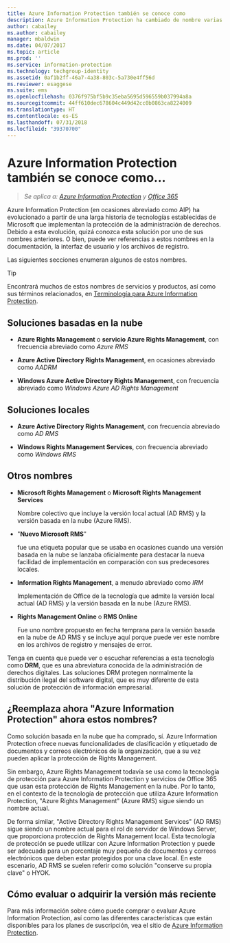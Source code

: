 ```yaml
---
title: Azure Information Protection también se conoce como
description: Azure Information Protection ha cambiado de nombre varias veces y es posible que lo conozca por su nombre anterior.
author: cabailey
ms.author: cabailey
manager: mbaldwin
ms.date: 04/07/2017
ms.topic: article
ms.prod: ''
ms.service: information-protection
ms.technology: techgroup-identity
ms.assetid: 0af1b2ff-46a7-4a38-803c-5a730e4ff56d
ms.reviewer: esaggese
ms.suite: ems
ms.openlocfilehash: 0376f975bf5b9c35eba5695d596559b037994a8a
ms.sourcegitcommit: 44ff610dec678604c449d42cc0b0863ca8224009
ms.translationtype: HT
ms.contentlocale: es-ES
ms.lasthandoff: 07/31/2018
ms.locfileid: "39370700"
---
```

# <a name="azure-information-protection---also-known-as-"></a>Azure Information Protection también se conoce como…

>*Se aplica a: [Azure Information Protection](https://azure.microsoft.com/pricing/details/information-protection) y [Office 365](http://download.microsoft.com/download/E/C/F/ECF42E71-4EC0-48FF-AA00-577AC14D5B5C/Azure_Information_Protection_licensing_datasheet_EN-US.pdf)*

Azure Information Protection (en ocasiones abreviado como AIP) ha evolucionado a partir de una larga historia de tecnologías establecidas de Microsoft que implementan la protección de la administración de derechos. Debido a esta evolución, quizá conozca esta solución por uno de sus nombres anteriores. O bien, puede ver referencias a estos nombres en la documentación, la interfaz de usuario y los archivos de registro. 

Las siguientes secciones enumeran algunos de estos nombres.

> [!TIP]
> Encontrará muchos de estos nombres de servicios y productos, así como sus términos relacionados, en [Terminología para Azure Information Protection](../get-started/terminology.md).

## <a name="cloud-based-solutions"></a>Soluciones basadas en la nube

- **Azure Rights Management** o **servicio Azure Rights Management**, con frecuencia abreviado como *Azure RMS*

- **Azure Active Directory Rights Management**, en ocasiones abreviado como *AADRM*

- **Windows Azure Active Directory Rights Management**, con frecuencia abreviado como *Windows Azure AD Rights Management*

## <a name="on-premises-solutions"></a>Soluciones locales

- **Azure Active Directory Rights Management**, con frecuencia abreviado como *AD RMS*

- **Windows Rights Management Services**, con frecuencia abreviado como *Windows RMS*

## <a name="other-names"></a>Otros nombres

- **Microsoft Rights Management** o **Microsoft Rights Management Services**
    
    Nombre colectivo que incluye la versión local actual (AD RMS) y la versión basada en la nube (Azure RMS).

- "**Nuevo Microsoft RMS**"
    
    fue una etiqueta popular que se usaba en ocasiones cuando una versión basada en la nube se lanzaba oficialmente para destacar la nueva facilidad de implementación en comparación con sus predecesores locales.

- **Information Rights Management**, a menudo abreviado como *IRM*
    
    Implementación de Office de la tecnología que admite la versión local actual (AD RMS) y la versión basada en la nube (Azure RMS). 

- **Rights Management Online** o **RMS Online**
    
    Fue uno nombre propuesto en fecha temprana para la versión basada en la nube de AD RMS y se incluye aquí porque puede ver este nombre en los archivos de registro y mensajes de error.

Tenga en cuenta que puede ver o escuchar referencias a esta tecnología como **DRM**, que es una abreviatura conocida de la administración de derechos digitales. Las soluciones DRM protegen normalmente la distribución ilegal del software digital, que es muy diferente de esta solución de protección de información empresarial. 

## <a name="does-azure-information-protection-now-replace-all-these-names"></a>¿Reemplaza ahora "Azure Information Protection" ahora estos nombres?

Como solución basada en la nube que ha comprado, sí. Azure Information Protection ofrece nuevas funcionalidades de clasificación y etiquetado de documentos y correos electrónicos de la organización, que a su vez pueden aplicar la protección de Rights Management. 

Sin embargo, Azure Rights Management todavía se usa como la tecnología de protección para Azure Information Protection y servicios de Office 365 que usan esta protección de Rights Management en la nube. Por lo tanto, en el contexto de la tecnología de protección que utiliza Azure Information Protection, "Azure Rights Management" (Azure RMS) sigue siendo un nombre actual.

De forma similar, "Active Directory Rights Management Services" (AD RMS) sigue siendo un nombre actual para el rol de servidor de Windows Server, que proporciona protección de Rights Management local. Esta tecnología de protección se puede utilizar con Azure Information Protection y puede ser adecuada para un porcentaje muy pequeño de documentos y correos electrónicos que deben estar protegidos por una clave local. En este escenario, AD RMS se suelen referir como solución "conserve su propia clave" o HYOK.

## <a name="how-to-evaluate-or-purchase-the-latest-version"></a>Cómo evaluar o adquirir la versión más reciente

Para más información sobre cómo puede comprar o evaluar Azure Information Protection, así como las diferentes características que están disponibles para los planes de suscripción, vea el sitio de [Azure Information Protection](https://www.microsoft.com/cloud-platform/azure-information-protection).
